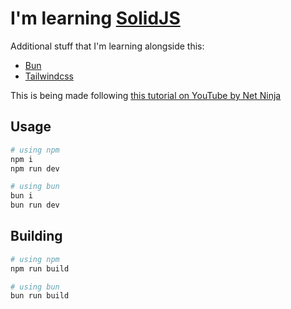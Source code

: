 # I'm learning [SolidJS](https://www.solidjs.com)
Additional stuff that I'm learning alongside this:
- [Bun](https://bun.sh)
- [Tailwindcss](https://tailwindcss.com)

This is being made following [this tutorial on YouTube by Net Ninja](https://www.youtube.com/playlist?list=PL4cUxeGkcC9gU_GvFygZFu0aBysPilkbB)

## Usage
```bash
# using npm
npm i
npm run dev

# using bun
bun i
bun run dev
```

## Building
```bash
# using npm
npm run build

# using bun
bun run build
```

